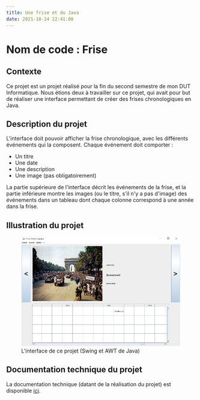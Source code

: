 ```yaml
---
title: Une frise et du Java
date: 2021-10-24 22:41:00
---
```


# Nom de code : Frise

## Contexte

Ce projet est un projet réalisé pour la fin du second semestre de mon DUT Informatique. Nous étions deux à travailler sur ce projet, qui avait pour but de réaliser une interface permettant de créer des frises chronologiques en Java.

## Description du projet

L'interface doit pouvoir afficher la frise chronologique, avec les différents événements qui la composent. Chaque événement doit comporter :

* Un titre
* Une date
* Une description
* Une image (pas obligatoirement)

La partie supérieure de l'interface décrit les événements de la frise, et la partie inférieure montre les images (ou le titre, s'il n'y a pas d'image) des événements dans un tableau dont chaque colonne correspond à une année dans la frise.

## Illustration du projet

<figure>
    <a href="projet-frise/interface.png" target="_blank" title="Cliquez pour voir l'image en plus grand">
        <img width="500" src="projet-frise/interface.png">
    </a>
    <figcaption>L'interface de ce projet (Swing et AWT de Java)</figcaption>
</figure>

## Documentation technique du projet

La documentation technique (datant de la réalisation du projet) est disponible [ici](projet-frise/doc-v2-projet-frise.pdf).